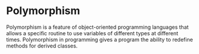 # Polymorphism
Polymorphism is a feature of object-oriented programming languages that allows a specific routine to use variables of different types at different times. Polymorphism in programming gives a program the ability to redefine methods for derived classes.
